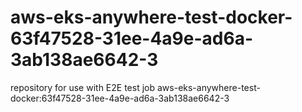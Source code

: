 # aws-eks-anywhere-test-docker-63f47528-31ee-4a9e-ad6a-3ab138ae6642-3
repository for use with E2E test job aws-eks-anywhere-test-docker:63f47528-31ee-4a9e-ad6a-3ab138ae6642-3
